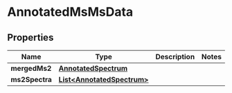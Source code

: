 

# AnnotatedMsMsData



## Properties

| Name | Type | Description | Notes |
|------------ | ------------- | ------------- | -------------|
|**mergedMs2** | [**AnnotatedSpectrum**](AnnotatedSpectrum.md) |  |  |
|**ms2Spectra** | [**List&lt;AnnotatedSpectrum&gt;**](AnnotatedSpectrum.md) |  |  |



